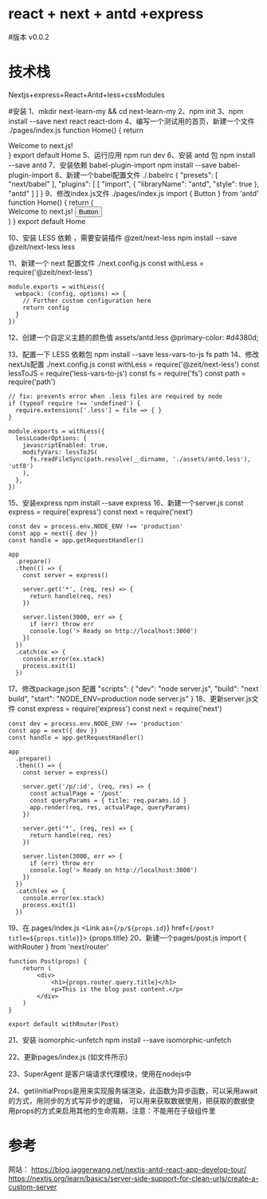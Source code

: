 # react + next + antd +express

#版本
v0.0.2

# 技术栈
Nextjs+express+React+Antd+less+cssModules

#安装
1、mkdir next-learn-my && cd next-learn-my
2、npm init
3、npm install --save next react react-dom
4、编写一个测试用的首页，新建一个文件 ./pages/index.js
    function Home() {
      return <div>Welcome to next.js!</div>
    }
    export default Home
5、运行应用 npm run dev
6、安装 antd 包
   npm install --save antd
7、安装依赖 babel-plugin-import
    npm install --save babel-plugin-import
8、新建一个babel配置文件 ./.babelrc
    {
      "presets": [
        "next/babel"
      ],
      "plugins": [
        [
          "import",
          {
            "libraryName": "antd",
            "style": true
          },
          "antd"
        ]
      ]
    }
9、修改index.js文件 ./pages/index.js
    import { Button } from 'antd'
    function Home() {
      return (
        <div>
          Welcome to next.js!
          <Button type="primary">Button</Button>
        </div>
      )
    }
    export default Home

10、安装 LESS 依赖 ，需要安装插件 @zeit/next-less
    npm install --save @zeit/next-less less

11、新建一个 next 配置文件 ./next.config.js
    const withLess = require('@zeit/next-less')

    module.exports = withLess({
      webpack: (config, options) => {
        // Further custom configuration here
        return config
      }
    })

12、创建一个自定义主题的颜色值 assets/antd.less
    @primary-color: #d4380d;

13、配置一下 LESS 依赖包
    npm install --save less-vars-to-js fs path
14、修改 nextJs配置 ./next.config.js
    const withLess = require('@zeit/next-less')
    const lessToJS = require('less-vars-to-js')
    const fs = require('fs')
    const path = require('path')

    // fix: prevents error when .less files are required by node
    if (typeof require !== 'undefined') {
      require.extensions['.less'] = file => { }
    }

    module.exports = withLess({
      lessLoaderOptions: {
        javascriptEnabled: true,
        modifyVars: lessToJS(
          fs.readFileSync(path.resolve(__dirname, './assets/antd.less'), 'utf8')
        ),
      },
    })
15、安装express
    npm install --save express
16、新建一个server.js
    const express = require('express')
    const next = require('next')

    const dev = process.env.NODE_ENV !== 'production'
    const app = next({ dev })
    const handle = app.getRequestHandler()

    app
      .prepare()
      .then(() => {
        const server = express()

        server.get('*', (req, res) => {
          return handle(req, res)
        })

        server.listen(3000, err => {
          if (err) throw err
          console.log('> Ready on http://localhost:3000')
        })
      })
      .catch(ex => {
        console.error(ex.stack)
        process.exit(1)
      })
17、修改package.json 配置
    "scripts": {
        "dev": "node server.js",
        "build": "next build",
        "start": "NODE_ENV=production node server.js"
      }
18、更新server.js文件
    const express = require('express')
    const next = require('next')

    const dev = process.env.NODE_ENV !== 'production'
    const app = next({ dev })
    const handle = app.getRequestHandler()

    app
      .prepare()
      .then(() => {
        const server = express()

        server.get('/p/:id', (req, res) => {
          const actualPage = '/post'
          const queryParams = { title: req.params.id }
          app.render(req, res, actualPage, queryParams)
        })

        server.get('*', (req, res) => {
          return handle(req, res)
        })

        server.listen(3000, err => {
          if (err) throw err
          console.log('> Ready on http://localhost:3000')
        })
      })
      .catch(ex => {
        console.error(ex.stack)
        process.exit(1)
      })
19、在.pages/index.js
    <Link as={`/p/${props.id}`} href={`/post?title=${props.title}`}>
      <a>{props.title}</a>
    </Link>
20、新建一个pages/post.js
    import { withRouter } from 'next/router'

    function Post(props) {
        return (
            <div>
                <h1>{props.router.query.title}</h1>
                <p>This is the blog post content.</p>
            </div>
        )
    }

    export default withRouter(Post)
21、安装 isomorphic-unfetch
    npm install --save isomorphic-unfetch

22、更新pages/index.js (如文件所示)

23、SuperAgent 是客户端请求代理模块，使用在nodejs中

24、getiInitialProps是用来实现服务端渲染，此函数为异步函数，可以采用await的方式，用同步的方式写异步的逻辑，
    可以用来获取数据使用，把获取的数据使用props的方式来启用其他的生命周期，注意：不能用在子级组件里


# 参考
网站：
https://blog.jaggerwang.net/nextjs-antd-react-app-develop-tour/
https://nextjs.org/learn/basics/server-side-support-for-clean-urls/create-a-custom-server

